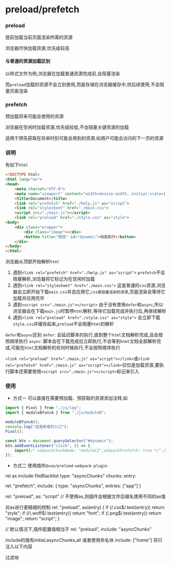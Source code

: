 <h1>preload/prefetch</h1>

### preload
提前加载当前页面渲染所需的资源

浏览器尽快加载资源,优先级较高

#### 与普通的资源加载区别

以样式文件为例,浏览器在加载普通资源完成前,会阻塞渲染

而`preload`加载的资源不会立刻使用,而是存储在浏览器缓存中,供后续使用,不会阻塞页面渲染


### prefetch

预加载将来可能会使用的资源

浏览器在空闲时加载资源,优先级较低,不会阻塞关键资源的加载

适用于预先获取在将来时刻可能会用到的资源,如用户可能会访问的下一页的资源

### 说明
有如下`html`
```html
<!DOCTYPE html>
<html lang="en">
<head>
    <meta charset="UTF-8">
    <meta name="viewport" content="width=device-width, initial-scale=1.0">
    <title>Document</title>
    <link rel="prefetch" href="./help.js" as="script">
    <link rel="stylesheet" href="./main.css">
    <script src="./main.js"></script>
    <link rel="preload" href="./style.css" as="style">
<body>
    <div class="wrapper">
        <div class="image"></div>
        <button title="按钮" id="dynamic">动态执行</button>
    </div>
</body>
</html>
```

浏览器从顶部开始解析`html`
1. 遇到`<link rel="prefetch" href="./help.js" as="script">`
    `prefetch`不会阻塞解析,浏览器将它标记为在空闲时加载
2. 遇到`<link rel="stylesheet" href="./main.css">`
    这是普通的`css`资源,浏览器会立即开始下载`main.css`并且应用它,`css是阻塞渲染的资源`,页面渲染会等待它加载并应用完毕
3. 遇到`<script src="./main.js"></script>`
   由于没有使用`defer`和`async`,所以浏览器会在下载`main.js`时暂停`html`解析,等待它加载完成并执行后,再继续解析
4. 遇到`<link rel="preload" href="./style.css" as="style">`
    会立即下载`style.css`并缓存起来,`preload`不会阻塞`html`的解析

`defer`和`async`区别
`defer`:
    会延迟脚本的执行,直到整个`html`文档解析完成,且会按照顺序执行
`async`:
    脚本会在下载完成后立即执行,不会等到`html`文档全部解析完成,可能在`html`文档解析的任何时候执行,不会按照顺序执行

`<link rel="preload" href="./main.js" as="script"></link>`或`<link rel="prefetch" href="./main.js" as="script"></link>`仅仅是加载资源,要执行脚本还需要使用`<script src="./main.js"></script>`标记来引入

### 使用
* 方式一
可以直接在需要预加载、预获取的资源添加注释,如
```javascript title="app.js"
import { Pixel } from "./js/log";
import { moduleBfuncA } from "./js/moduleB";

moduleBfuncA();
console.log("这是新增的入口");
Pixel();

const btn = document.querySelector("#dynamic");
btn.addEventListener("click", () => {
    import(/* webpackChunkName: "moduleCZ",webpackPrefetch: true */"./js/moduleC").then(res => res.dynamicFunction());
});
```
* 方式二
使用插件`@vue/preload-webpack-plugin`

rel
as
include
fileBlacklist
type: "asyncChunks"
chunks: 
entry: 

rel: "prefetch",
include: {
    type: "asyncChunks",
    entries: ["app"]
}

rel: "preload",
as: "script" // 不使用as,则插件会根据文件后缀名使用不同的as值

对as进行更精细的控制
rel: "preload",
as(entry) {
    if (/\.css$/.test(entry)) return "style";
    if (/\.woff$/.test(entry)) return "font";
    if (/\.png$/.test(entry)) return "image";
    return "script";
}

// 默认情况下,插件配置值相当于
rel: "preload",
include: "asyncChunks"

include的值有initial,asyncChunks,all
或者使用命名块
include: ["home"]
将只注入以下内容
<link rel="preload" as="script" href="home.31132ae6680e598f8879.js">

过滤块


